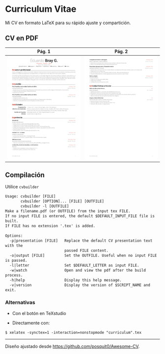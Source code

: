 Curriculum Vitae
================

Mi CV en formato LaTeX para su rápido ajuste y compartición.

## CV en PDF

| Pág. 1 | Pág. 2 |
|:---:|:---:|
| [![Descargar PDF](images/preview-1.png?raw=true)](curriculum.pdf?raw=true "Descargar el PDF")  | [![Descargar PDF](images/preview-2.png?raw=true)](curriculum.pdf?raw=true "Descargar el PDF") |

## Compilación

Utilice `cvbuilder`

```command
Usage: cvbuilder [FILE]
       cvbuilder [OPTION]... [FILE] [OUTFILE]
       cvbuilder -l [OUTFILE]
Make a filename.pdf (or OUTFILE) from the input tex FILE.
If no input FILE is entered, the default $DEFAULT_INPUT_FILE file is built.
If FILE has no extension '.tex' is added.

Options:
  -p|presentation [FILE]   Replace the default CV presentation text with the
                           passed FILE content.
  -o|output [FILE]         Set the OUTFILE. Useful when no input FILE is passed.
  -l|letter                Set $DEFAULT_LETTER as input FILE.
  -w|watch                 Open and view the pdf after the build process.
  -h|help                  Display this help message.
  -v|version               Display the version of $SCRIPT_NAME and exit.
```

### Alternativas

* Con el botón en TeXstudio

* Directamente con:
```command
$ xelatex -synctex=1 -interaction=nonstopmode "curriculum".tex
```

---

Diseño ajustado desde https://github.com/posquit0/Awesome-CV.
